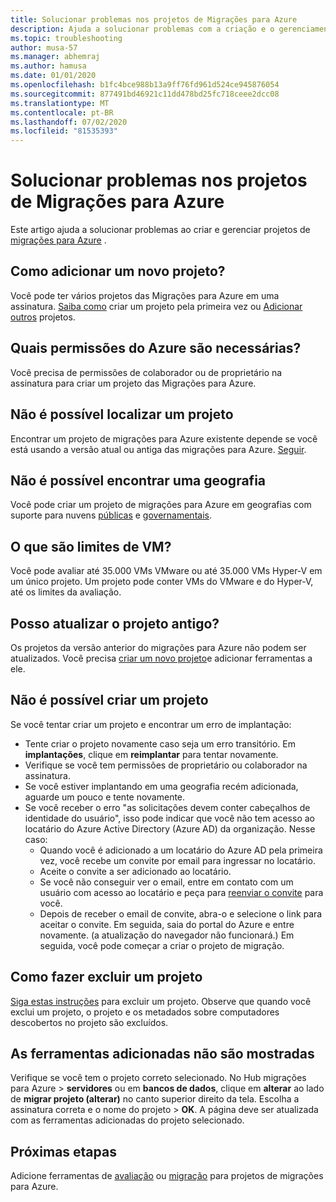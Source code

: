 ```yaml
---
title: Solucionar problemas nos projetos de Migrações para Azure
description: Ajuda a solucionar problemas com a criação e o gerenciamento de projetos de migrações para Azure.
ms.topic: troubleshooting
author: musa-57
ms.manager: abhemraj
ms.author: hamusa
ms.date: 01/01/2020
ms.openlocfilehash: b1fc4bce988b13a9ff76fd961d524ce945876054
ms.sourcegitcommit: 877491bd46921c11dd478bd25fc718ceee2dcc08
ms.translationtype: MT
ms.contentlocale: pt-BR
ms.lasthandoff: 07/02/2020
ms.locfileid: "81535393"
---
```

# <a name="troubleshoot-azure-migrate-projects"></a>Solucionar problemas nos projetos de Migrações para Azure

Este artigo ajuda a solucionar problemas ao criar e gerenciar projetos de [migrações para Azure](migrate-services-overview.md) .

## <a name="how-to-add-new-project"></a>Como adicionar um novo projeto?

Você pode ter vários projetos das Migrações para Azure em uma assinatura. [Saiba como](how-to-add-tool-first-time.md) criar um projeto pela primeira vez ou [Adicionar outros](create-manage-projects.md#create-additional-projects) projetos.

## <a name="what-azure-permissions-are-needed"></a>Quais permissões do Azure são necessárias?

Você precisa de permissões de colaborador ou de proprietário na assinatura para criar um projeto das Migrações para Azure.

## <a name="cant-find-a-project"></a>Não é possível localizar um projeto

Encontrar um projeto de migrações para Azure existente depende se você está usando a versão atual ou antiga das migrações para Azure. [Seguir](create-manage-projects.md#find-a-project).


## <a name="cant-find-a-geography"></a>Não é possível encontrar uma geografia

Você pode criar um projeto de migrações para Azure em geografias com suporte para nuvens [públicas](migrate-support-matrix.md#supported-geographies-public-cloud) e [governamentais](migrate-support-matrix.md#supported-geographies-azure-government).

## <a name="what-are-vm-limits"></a>O que são limites de VM?

Você pode avaliar até 35.000 VMs VMware ou até 35.000 VMs Hyper-V em um único projeto. Um projeto pode conter VMs do VMware e do Hyper-V, até os limites da avaliação.

## <a name="can-i-upgrade-old-project"></a>Posso atualizar o projeto antigo?

Os projetos da versão anterior do migrações para Azure não podem ser atualizados. Você precisa [criar um novo projeto](how-to-add-tool-first-time.md)e adicionar ferramentas a ele.

## <a name="cant-create-a-project"></a>Não é possível criar um projeto

Se você tentar criar um projeto e encontrar um erro de implantação:

- Tente criar o projeto novamente caso seja um erro transitório. Em **implantações**, clique em **reimplantar** para tentar novamente.
- Verifique se você tem permissões de proprietário ou colaborador na assinatura.
- Se você estiver implantando em uma geografia recém adicionada, aguarde um pouco e tente novamente.
- Se você receber o erro "as solicitações devem conter cabeçalhos de identidade do usuário", isso pode indicar que você não tem acesso ao locatário do Azure Active Directory (Azure AD) da organização. Nesse caso:
    - Quando você é adicionado a um locatário do Azure AD pela primeira vez, você recebe um convite por email para ingressar no locatário.
    - Aceite o convite a ser adicionado ao locatário.
    - Se você não conseguir ver o email, entre em contato com um usuário com acesso ao locatário e peça para [reenviar o convite](https://docs.microsoft.com/azure/active-directory/b2b/add-users-administrator#resend-invitations-to-guest-users) para você.
    - Depois de receber o email de convite, abra-o e selecione o link para aceitar o convite. Em seguida, saia do portal do Azure e entre novamente. (a atualização do navegador não funcionará.) Em seguida, você pode começar a criar o projeto de migração.

## <a name="how-do-i-delete-a-project"></a>Como fazer excluir um projeto

[Siga estas instruções](create-manage-projects.md#delete-a-project) para excluir um projeto. Observe que quando você exclui um projeto, o projeto e os metadados sobre computadores descobertos no projeto são excluídos.

## <a name="added-tools-dont-show"></a>As ferramentas adicionadas não são mostradas

Verifique se você tem o projeto correto selecionado. No Hub migrações para Azure > **servidores** ou em **bancos de dados**, clique em **alterar** ao lado de **migrar projeto (alterar)** no canto superior direito da tela. Escolha a assinatura correta e o nome do projeto > **OK**. A página deve ser atualizada com as ferramentas adicionadas do projeto selecionado.

## <a name="next-steps"></a>Próximas etapas

Adicione ferramentas de [avaliação](how-to-assess.md) ou [migração](how-to-migrate.md) para projetos de migrações para Azure.